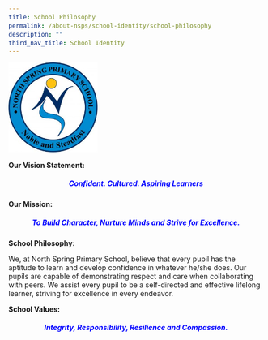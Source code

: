```yaml
---
title: School Philosophy
permalink: /about-nsps/school-identity/school-philosophy
description: ""
third_nav_title: School Identity
---
```

<style>  
img {  
  display: block;  
  margin-left: auto;  
  margin-right: auto;  
}  
</style>  
<body><img src="/images/school-logo-300x300.jpg" alt="School Uniform" style="width:35%;">  
  
</body>

**Our Vision Statement:**

<h5 style="color:blue" align="center">Confident. Cultured. Aspiring Learners</h5>

  
**Our Mission:**

<h5 style="color:blue" align="center">To Build Character, Nurture Minds and Strive for Excellence.</h5>


**School Philosophy:**

We, at North Spring Primary School, believe that every pupil has the aptitude to learn and develop confidence in whatever he/she does. Our pupils are capable of demonstrating respect and care when collaborating with peers. We assist every pupil to be a self-directed and effective lifelong learner, striving for excellence in every endeavor.

  

**School Values:**

<h5 style="color:blue" align="center"><em>Integrity, Responsibility, Resilience and Compassion.</em></h5>